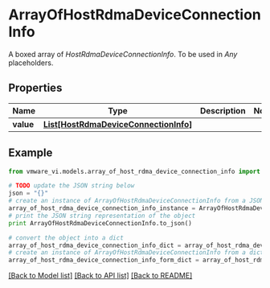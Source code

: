 # ArrayOfHostRdmaDeviceConnectionInfo

A boxed array of *HostRdmaDeviceConnectionInfo*. To be used in *Any* placeholders. 

## Properties
Name | Type | Description | Notes
------------ | ------------- | ------------- | -------------
**value** | [**List[HostRdmaDeviceConnectionInfo]**](HostRdmaDeviceConnectionInfo.md) |  | 

## Example

```python
from vmware_vi.models.array_of_host_rdma_device_connection_info import ArrayOfHostRdmaDeviceConnectionInfo

# TODO update the JSON string below
json = "{}"
# create an instance of ArrayOfHostRdmaDeviceConnectionInfo from a JSON string
array_of_host_rdma_device_connection_info_instance = ArrayOfHostRdmaDeviceConnectionInfo.from_json(json)
# print the JSON string representation of the object
print ArrayOfHostRdmaDeviceConnectionInfo.to_json()

# convert the object into a dict
array_of_host_rdma_device_connection_info_dict = array_of_host_rdma_device_connection_info_instance.to_dict()
# create an instance of ArrayOfHostRdmaDeviceConnectionInfo from a dict
array_of_host_rdma_device_connection_info_form_dict = array_of_host_rdma_device_connection_info.from_dict(array_of_host_rdma_device_connection_info_dict)
```
[[Back to Model list]](../README.md#documentation-for-models) [[Back to API list]](../README.md#documentation-for-api-endpoints) [[Back to README]](../README.md)


